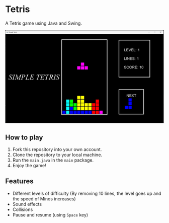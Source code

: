 # Tetris
A Tetris game using Java and Swing.   

![Tetis](./res/screenshot.jpg)

## How to play
1. Fork this repository into your own account.
2. Clone the repository to your local machine.
3. Run the `main.java` in the `main` package.
4. Enjoy the game!


## Features
- Different levels of difficulty (By removing 10 lines, the level goes up and the speed of Minos increases)
- Sound effects
- Collisions
- Pause and resume (using `Space` key)
